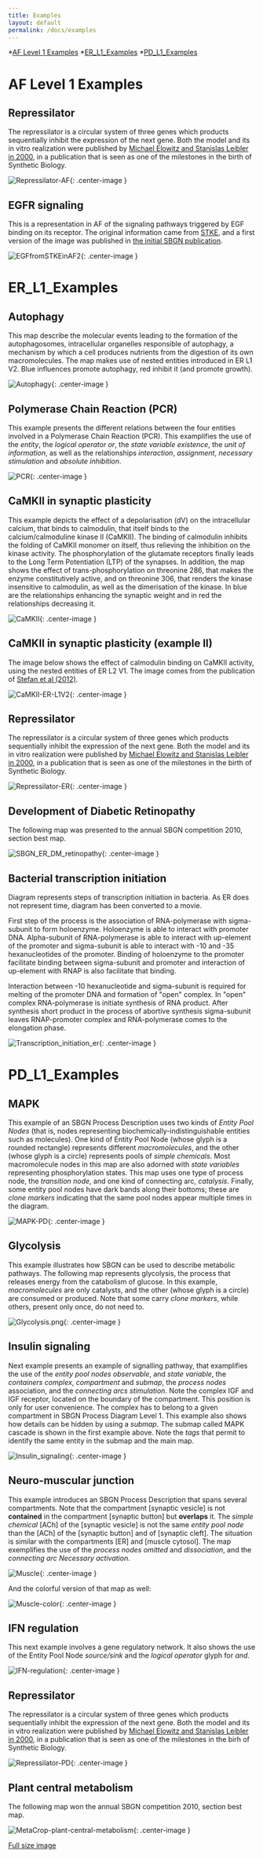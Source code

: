 ```yaml
---
title: Examples
layout: default
permalink: /docs/examples
---
```


*[AF Level 1 Examples](#AF_L1_Examples)
*[ER_L1_Examples](#ER_L1_Examples)
*[PD_L1_Examples](#PD_L1_Examples)

# AF Level 1 Examples

Repressilator
--------------

The repressilator is a circular system of three genes which products sequentially inhibit the expression of the next gene. Both the model and its in vitro realization were published by [Michael Elowitz and Stanislas Leibler in 2000](http://www.ncbi.nlm.nih.gov/pubmed/10659856), in a publication that is seen as one of the milestones in the birth of Synthetic Biology.

![Repressilator-AF](../images/examples/Repressilator-AF.png){: .center-image }

EGFR signaling
--------------

This is a representation in AF of the signaling pathways triggered by EGF binding on its receptor. The original information came from [STKE](http://stke.sciencemag.org/cgi/cm/stkecm;CMP_14987), and a first version of the image was published in [the initial SBGN publication](http://identifiers.org/pubmed/19668183).


![EGFfromSTKEinAF2](../images/examples/EGFfromSTKEinAF2.png){: .center-image }

# ER_L1_Examples

Autophagy
---------

This map describe the molecular events leading to the formation of the autophagosomes, intracellular organelles responsible of autophagy, a mechanism by which a cell produces nutrients from the digestion of its own macromolecules. The map makes use of nested entities introduced in ER L1 V2. Blue influences promote autophagy, red inhibit it (and promote growth).

![Autophagy](../images/examples/Autophagy.png){: .center-image }

Polymerase Chain Reaction (PCR)
---

This example presents the different relations between the four entities involved in a Polymerase Chain Reaction (PCR). This examplifies the use of the *entity*, the *logical operator* *or*, the *state variable* *existence*, the *unit of information*, as well as the relationships *interaction*, *assignment*, *necessary stimulation* and *absolute inhibition*.

![PCR](../images/examples/PCR-small.png){: .center-image }

CaMKII in synaptic plasticity
-----------------------------

This example depicts the effect of a depolarisation (dV) on the intracellular calcium, that binds to calmodulin, that itself binds to the calcium/calmoduline kinase II (CaMKII). The binding of calmodulin inhibits the folding of CaMKII monomer on itself, thus relieving the inhibition on the kinase activity. The phosphorylation of the glutamate receptors finally leads to the Long Term Potentiation (LTP) of the synapses. In addition, the map shows the effect of trans-phosphorylation on threonine 286, that makes the enzyme constitutively active, and on threonine 306, that renders the kinase insensitive to calmodulin, as well as the dimerisation of the kinase. In blue are the relationships enhancing the synaptic weight and in red the relationships decreasing it.

![CaMKII](../images/examples/CaMKII.png){: .center-image }

CaMKII in synaptic plasticity (example II)
-----------------------------

The image below shows the effect of calmodulin binding on CaMKII activity, using the nested entities of ER L2 V1. The image comes from the publication of [Stefan et al (2012)](http://identifiers.org/pubmed/22279535).

![CaMKII-ER-L1V2](../images/examples/CaMKII-ER-L1V2.png){: .center-image }

Repressilator
-------------

The repressilator is a circular system of three genes which products sequentially inhibit the expression of the next gene. Both the model and its in vitro realization were published by [Michael Elowitz and Stanislas Leibler in 2000](http://www.ncbi.nlm.nih.gov/pubmed/10659856), in a publication that is seen as one of the milestones in the birth of Synthetic Biology.

![Repressilator-ER](../images/examples/Repressilator-ER.png){: .center-image }

Development of Diabetic Retinopathy
-----------------------------------

The following map was presented to the annual SBGN competition 2010, section best map.

![SBGN_ER_DM_retinopathy](../images/examples/SBGN_ER_DM_retinopathy_v13_3-small.png){: .center-image }


Bacterial transcription initiation
----------------------------------

Diagram represents steps of transcription initiation in bacteria. As ER does not represent time, diagram has been converted to a movie.

First step of the process is the association of RNA-polymerase with sigma-subunit to form holoenzyme. Holoenzyme is able to interact with promoter DNA. Alpha-subunit of RNA-polymerase is able to interact with up-element of the promoter and sigma-subunit is able to interact with -10 and -35 hexanucleotides of the promoter. Binding of holoenzyme to the promoter facilitate binding between sigma-subunit and promoter and interaction of up-element with RNAP is also facilitate that binding.

Interaction between -10 hexanucleotide and sigma-subunit is required for melting of the promoter DNA and formation of "open" complex. In "open" complex RNA-polymerase is initiate synthesis of RNA product. After synthesis short product in the process of abortive synthesis sigma-subunit leaves RNAP-promoter complex and RNA-polymerase comes to the elongation phase.

![Transcription_initiation_er](../images/examples/Transcription_initiation_er.gif){: .center-image }

# PD_L1_Examples

MAPK
----

This example of an SBGN Process Description uses two kinds of *Entity Pool Nodes* (that is, nodes representing biochemically-indistinguishable entities such as molecules). One kind of Entity Pool Node (whose glyph is a rounded rectangle) represents different *macromolecules*, and the other (whose glyph is a circle) represents pools of *simple chemicals*. Most macromolecule nodes in this map are also adorned with *state variables* representing phosphorylation states. This map uses one type of process node, the *transition node*, and one kind of connecting arc, *catalysis*. Finally, some entity pool nodes have dark bands along their bottoms; these are *clone markers* indicating that the same pool nodes appear multiple times in the diagram.

![MAPK-PD](../images/examples/sample-mapk-pd.png){: .center-image }

Glycolysis
----------

This example illustrates how SBGN can be used to describe metabolic pathways. The following map represents glycolysis, the process that releases energy from the catabolism of glucose. In this example, *macromolecules* are only catalysts, and the other (whose glyph is a circle) are consumed or produced. Note that some carry *clone markers*, while others, present only once, do not need to.

![Glycolysis.png](../images/examples/WWWglycolysis.png){: .center-image }

Insulin signaling
-----------------

Next example presents an example of signalling pathway, that examplifies the use of the *entity pool nodes* *observable*, and *state variable*, the *containers* *complex*, *compartment* and *submap*, the *process nodes* association, and the *connecting arcs* *stimulation*. Note the complex IGF and IGF receptor, located on the boundary of the compartment. This position is only for user convenience. The complex has to belong to a given compartment in SBGN Process Diagram Level 1. This example also shows how details can be hidden by using a *submap*. The submap called MAPK cascade is shown in the first example above. Note the *tags* that permit to identify the same entity in the submap and the main map.

![Insulin_signaling](../images/examples/WWWinsulin.png){: .center-image }

Neuro-muscular junction
-----------------------

This example introduces an SBGN Process Description that spans several compartments. Note that the compartment \[synaptic vesicle\] is not **contained** in the compartment \[synaptic button\] but **overlaps** it. The *simple chemical* \[ACh\] of the \[synaptic vesicle\] is not the same *entity pool node* than the \[ACh\] of the \[synaptic button\] and of \[synaptic cleft\]. The situation is similar with the compartments \[ER\] and \[muscle cytosol\]. The map exemplifies the use of the *process nodes* *omitted* and *dissociation*, and the *connecting arc* *Necessary activation*.

![Muscle](../images/examples/WWWmuscle.png){: .center-image }


And the colorful version of that map as well:

![Muscle-color](../images/examples/WWWmuscle-color.png){: .center-image }

IFN regulation
--------------

This next example involves a gene regulatory network. It also shows the use of the Entity Pool Node *source/sink* and the *logical operator* glyph for *and*.

![IFN-regulation](../images/examples/sample-ifn-gene.png){: .center-image }

Repressilator
-------------

The repressilator is a circular system of three genes which products sequentially inhibit the expression of the next gene. Both the model and its in vitro realization were published by [Michael Elowitz and Stanislas Leibler in 2000](http://www.ncbi.nlm.nih.gov/pubmed/10659856), in a publication that is seen as one of the milestones in the birh of Synthetic Biology.

![Repressilator-PD](../images/examples/Repressilator.png){: .center-image }

Plant central metabolism
------------------------

The following map won the annual SBGN competition 2010, section best map.

![MetaCrop-plant-central-metabolism](../images/examples/MetaCrop-plant-central-metabolism-small.png){: .center-image }

[Full size image](https://raw.githubusercontent.com/sbgn/sbgn/gh-pages/images/examples/MetaCrop-plant-central-metabolism.png)


